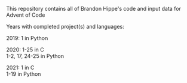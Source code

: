 This repository contains all of Brandon Hippe's code and input data for Advent of Code

Years with completed project(s) and languages:

2019: 1 in Python

2020: 1-25 in C\
      1-2, 17, 24-25 in Python

2021: 1 in C\
      1-19 in Python
